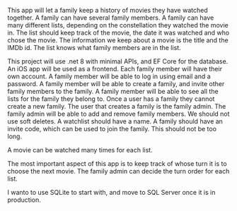 This app will let a family keep a history of movies they have watched together. A family can have several family members. A family can have many different lists, depending on the constellation they watched the movie in. The list should keep track of the movie, the date it was watched and who chose the movie. The information we keep about a movie is the title and the IMDb id. The list knows what family members are in the list.

This project will use .net 8 with minimal APIs, and EF Core for the database. An iOS app will be used as a frontend. Each family member will have their own account. A family member will be able to log in using email and a password. A family member will be able to create a family, and invite other family members to the family. A family member will be able to see all the lists for the family they belong to. Once a user has a family they cannot create a new family. The user that creates a family is the family admin. The family admin will be able to add and remove family members.
We should not use soft deletes. 
A watchlist should have a name.
A family should have an invite code, which can be used to join the family. This should not be too long.

A movie can be watched many times for each list.

The most important aspect of this app is to keep track of whose turn it is to choose the next movie. The family admin can decide the turn order for each list.

I wanto to use SQLite to start with, and move to SQL Server once it is in production.


